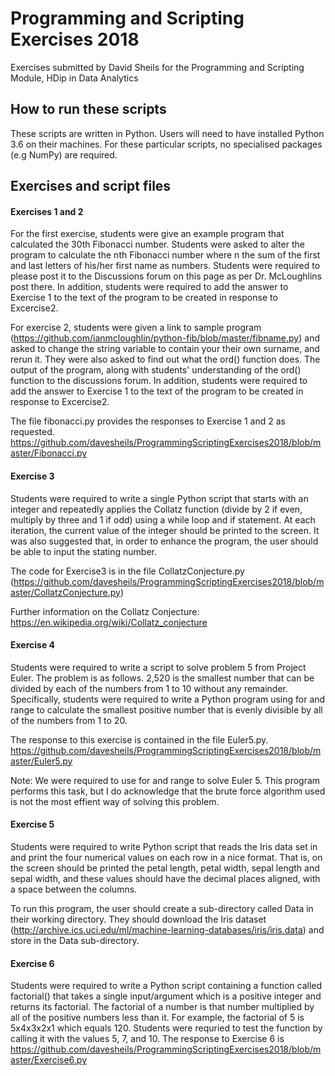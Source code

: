 # Programming and Scripting Exercises 2018
Exercises submitted by David Sheils for the Programming and Scripting Module, HDip in Data Analytics


## How to run these scripts
These scripts are written in Python. Users will need to have installed Python 3.6 on their machines. For these particular scripts, no specialised packages (e.g NumPy) are required.

## Exercises and script files

#### Exercises 1 and 2
For the first exercise, students were give an example program that calculated the 30th Fibonacci number. Students were asked to  alter the program to calculate the nth Fibonacci number where n the sum of the first and last letters of his/her first name as numbers. Students were required to please post it to the Discussions forum on this page as per Dr. McLoughlins post there. In addition, students were required to add the answer to Exercise 1 to the text of the program to be created in response to Excercise2.

For exercise 2, students were given a link to sample program (https://github.com/ianmcloughlin/python-fib/blob/master/fibname.py) and asked to change the string variable to contain your their own surname, and rerun it. They were also asked to find out what the ord() function does. The output of the program, along with students' understanding of the ord() function to the discussions forum.
In addition, students were required to add the answer to Exercise 1 to the text of the program to be created in response to Excercise2.

The file fibonacci.py provides the responses to Exercise 1 and 2 as requested. https://github.com/davesheils/ProgrammingScriptingExercises2018/blob/master/Fibonacci.py

#### Exercise 3
Students were required to write a single Python script that starts with an integer and repeatedly applies the Collatz function (divide by 2 if even, multiply by three and 1 if odd) using a while loop and if statement. At each iteration, the current value of the integer should be printed to the screen. It was also suggested that, in order to enhance the program, the user should be able to input the stating number. 

The code for Exercise3 is in the file CollatzConjecture.py (https://github.com/davesheils/ProgrammingScriptingExercises2018/blob/master/CollatzConjecture.py)

Further information on the Collatz Conjecture: https://en.wikipedia.org/wiki/Collatz_conjecture


#### Exercise 4

Students were required to write a script to solve problem 5 from Project Euler. The problem is as follows. 2,520 is the smallest number that can be divided by each of the numbers from 1 to 10 without any remainder. Specifically, students were required to write a Python program using for and range to calculate the smallest positive number that is evenly divisible by all of the numbers from 1 to 20.

The response to this exercise is contained in the file Euler5.py. https://github.com/davesheils/ProgrammingScriptingExercises2018/blob/master/Euler5.py

Note: We were required to use for and range to solve Euler 5. This program performs this task, but I do acknowledge that the brute force algorithm used is not the most effient way of solving this problem.


#### Exercise 5

Students were required to write Python script that reads the Iris data set in and print the four numerical values on each row in a nice format. That is, on the screen should be printed the petal length, petal width, sepal length and sepal width, and these values should have the decimal places aligned, with a space between the columns.

To run this program, the user should create a sub-directory called Data in their working directory. They should download the Iris dataset (http://archive.ics.uci.edu/ml/machine-learning-databases/iris/iris.data) and store in the Data sub-directory. 


#### Exercise 6

Students were required to write a Python script containing a function called factorial() that takes a single input/argument which is a positive integer and returns its factorial. The factorial of a number is that number multiplied by all of the positive numbers less than it. For example, the factorial of 5 is 5x4x3x2x1 which equals 120. Students were requried to test the function by calling it with the values 5, 7, and 10. The response to Exercise 6 is https://github.com/davesheils/ProgrammingScriptingExercises2018/blob/master/Exercise6.py








